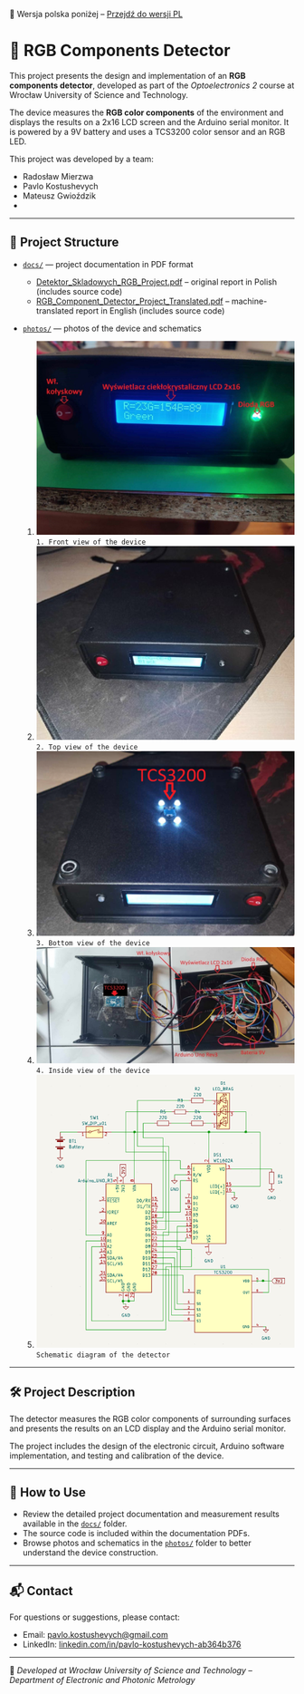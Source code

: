 📄 Wersja polska poniżej – [Przejdź do wersji PL](#pl)

# 🌈 RGB Components Detector

This project presents the design and implementation of an **RGB components detector**, developed as part of the *Optoelectronics 2* course at Wrocław University of Science and Technology.

The device measures the **RGB color components** of the environment and displays the results on a 2x16 LCD screen and the Arduino serial monitor. It is powered by a 9V battery and uses a TCS3200 color sensor and an RGB LED.

This project was developed by a team:

- Radosław Mierzwa  
- Pavlo Kostushevych  
- Mateusz Gwioździk
- 
---

## 📂 Project Structure

- [`docs/`](docs) — project documentation in PDF format  
  - [Detektor_Skladowych_RGB_Project.pdf](docs/Detektor_Skladowych_RGB_Project.pdf) – original report in Polish (includes source code)  
  - [RGB_Component_Detector_Project_Translated.pdf](docs/RGB_Component_Detector_Project_Translated.pdf) – machine-translated report in English (includes source code)  

- [`photos/`](photos) — photos of the device and schematics  
  1. ![Front view](photos/1.Front%20view%20of%20the%20device.jpg) `1. Front view of the device`  
  2. ![Top view](photos/2.Top%20view%20of%20the%20device.jpg) `2. Top view of the device`  
  3. ![Bottom view](photos/3.Bottom%20view%20of%20the%20device.png) `3. Bottom view of the device`  
  4. ![Inside view](photos/4.Inside%20view%20of%20the%20device.jpg) `4. Inside view of the device`  
  5. ![Schematic](photos/Schematic%20diagram%20of%20the%20RGB%20component%20detector.png) `Schematic diagram of the detector`

---

## 🛠️ Project Description

The detector measures the RGB color components of surrounding surfaces and presents the results on an LCD display and the Arduino serial monitor.

The project includes the design of the electronic circuit, Arduino software implementation, and testing and calibration of the device.

---

## 📁 How to Use

- Review the detailed project documentation and measurement results available in the [`docs/`](docs) folder.  
- The source code is included within the documentation PDFs.  
- Browse photos and schematics in the [`photos/`](photos) folder to better understand the device construction.

---

## 📬 Contact

For questions or suggestions, please contact:

- Email: pavlo.kostushevych@gmail.com  
- LinkedIn: [linkedin.com/in/pavlo-kostushevych-ab364b376](https://www.linkedin.com/in/pavlo-kostushevych-ab364b376/)

---

📍 *Developed at Wrocław University of Science and Technology – Department of Electronic and Photonic Metrology*

